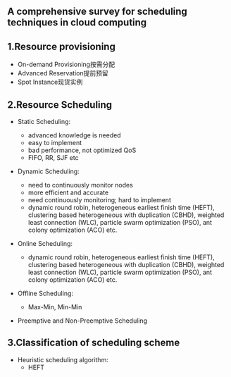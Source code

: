 A comprehensive survey for scheduling techniques in cloud computing
---

1.Resource provisioning
---
- On-demand Provisioning按需分配
- Advanced Reservation提前预留
- Spot Instance现货实例

2.Resource Scheduling
---
- Static Scheduling:
    - advanced knowledge is needed
    - easy to implement
    - bad performance, not optimized QoS
    - FIFO, RR, SJF etc
   
- Dynamic Scheduling:
    - need to continuously monitor nodes
    - more efficient and accurate
    - need continuously monitoring; hard to implement 
    - dynamic round robin, heterogeneous earliest finish time 
      (HEFT), clustering based heterogeneous with duplication 
      (CBHD), weighted least connection (WLC), particle swarm 
      optimization (PSO), ant colony optimization (ACO) etc. 
      
- Online Scheduling:
    - dynamic round robin, heterogeneous
      earliest finish time (HEFT), clustering based heterogeneous
       with duplication (CBHD), weighted least connection (WLC), 
       particle swarm optimization (PSO), ant colony optimization 
       (ACO) etc. 
       
- Offline Scheduling:
    - Max-Min, Min-Min

- Preemptive and Non-Preemptive Scheduling

3.Classification of scheduling scheme
---

- Heuristic scheduling algorithm:
    - HEFT
    
